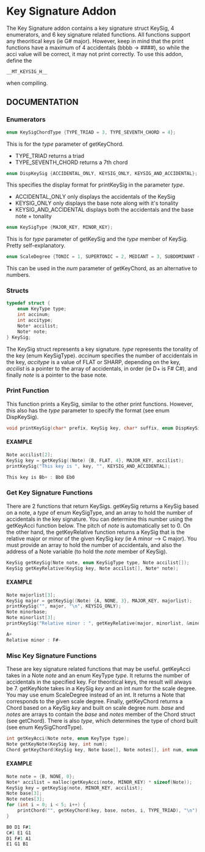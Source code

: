 # Key Signature Addon

The Key Signature addon contains a key signature struct KeySig, 4 enumerators, and 6 key signature related functions. All functions support any theoritical keys (ie G# major). However, keep in mind that the print functions have a maximum of 4 accidentals (bbbb -> ####), so while the acci value will be correct, it may not print correctly. To use this addon, define the

    __MT_KEYSIG_H__

when compiling.

## DOCUMENTATION

### Enumerators

```C
enum KeySigChordType {TYPE_TRIAD = 3, TYPE_SEVENTH_CHORD = 4};
```
This is for the *type* parameter of getKeyChord.

* TYPE_TRIAD returns a triad
* TYPE_SEVENTH_CHORD returns a 7th chord

```C
enum DispKeySig {ACCIDENTAL_ONLY, KEYSIG_ONLY, KEYSIG_AND_ACCIDENTAL};
```
This specifies the display format for printKeySig in the parameter *type*.

* ACCIDENTAL_ONLY only displays the accidentals of the KeySig
* KEYSIG_ONLY only displays the base note along with it's tonality
* KEYSIG_AND_ACCIDENTAL displays both the accidentals and the base note + tonality

```C
enum KeySigType {MAJOR_KEY, MINOR_KEY};
```
This is for *type* parameter of getKeySig and the *type* member of KeySig. Pretty self-explanatory.

```C
enum ScaleDegree {TONIC = 1, SUPERTONIC = 2, MEDIANT = 3, SUBDOMINANT = 4, DOMINANT = 5, SUBMEDIANT = 6, SUBTONIC = 7};
```
This can be used in the *num* parameter of getKeyChord, as an alternative to numbers.

### Structs

```C
typedef struct {
    enum KeyType type;
    int accinum;
    int accitype;
    Note* accilist;
    Note* note;
} KeySig;
```
The KeySig struct represents a key signature. *type* represents the tonality of the key (enum KeySigType). *accinum* specifies the number of accidentals in the key, *accitype* is a value of FLAT or SHARP, depending on the key, *accilist* is a pointer to the array of accidentals, in order (ie D+ is F# C#), and finally *note* is a pointer to the base note.

### Print Function

This function prints a KeySig, similar to the other print functions. However, this also has the *type* parameter to specify the format (see enum DispKeySig).

```C
void printKeySig(char* prefix, KeySig key, char* suffix, enum DispKeySig type);
```
#### EXAMPLE
```C
Note accilist[2];
KeySig key = getKeySig((Note) {B, FLAT, 4}, MAJOR_KEY, accilist);
printKeySig("This key is ", key, "", KEYSIG_AND_ACCIDENTAL);

This key is Bb+ : Bb0 Eb0
```

### Get Key Signature Functions

There are 2 functions that return KeySigs. getKeySig returns a KeySig based on a note, a *type* of enum KeySigType, and an array to hold the number of accidentals in the key signature. You can determine this number using the getKeyAcci function below. The pitch of *note* is automatically set to 0. On the other hand, the getKeyRelative function returns a KeySig that is the relative major or minor of the given KeySig *key* (ie A minor --> C major). You must provide an array to hold the number of accidentals, and also the address of a Note variable (to hold the *note* member of KeySig). 

```C
KeySig getKeySig(Note note, enum KeySigType type, Note accilist[]);
KeySig getKeyRelative(KeySig key, Note accilist[], Note* note);
```
#### EXAMPLE
```C
Note majorlist[3];
KeySig major = getKeySig((Note) {A, NONE, 3}, MAJOR_KEY, majorlist);
printKeySig("", major, "\n", KEYSIG_ONLY);
Note minorbase;
Note minorlist[3];
printKeySig("Relative minor : ", getKeyRelative(major, minorlist, &minorbase), "", KEYSIG_ONLY);

A+
Relative minor : F#-
```

### Misc Key Signature Functions

These are key signature related functions that may be useful. getKeyAcci takes in a Note *note* and an enum KeyType *type*. It returns the number of accidentals in the specified key. For theoritical keys, the result will always be 7. getKeyNote takes in a KeySig *key* and an int *num* for the scale degree. You may use enum ScaleDegree instead of an int. It returns a Note that corresponds to the given scale degree. Finally, getKeyChord returns a Chord based on a KeySig *key* and built on scale degree *num*. *base* and *notes* are arrays to contain the *base* and *notes* member of the Chord struct (see getChord). There is also *type*, which determines the type of chord built (see enum KeySigChordType).

```C
int getKeyAcci(Note note, enum KeyType type);
Note getKeyNote(KeySig key, int num);
Chord getKeyChord(KeySig key, Note base[], Note notes[], int num, enum KeySigChordType type);
```
#### EXAMPLE
```C
Note note = {B, NONE, 0};
Note* accilist = malloc(getKeyAcci(note, MINOR_KEY) * sizeof(Note));
KeySig key = getKeySig(note, MINOR_KEY, accilist);
Note base[3];
Note notes[3];
for (int i = 0; i < 5; i++) {
    printChord("", getKeyChord(key, base, notes, i, TYPE_TRIAD), "\n");
}

B0 D1 F#1
C#1 E1 G1
D1 F#1 A1
E1 G1 B1
```
